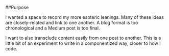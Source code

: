 ##Purpose

I wanted a space to record my more esoteric leanings. 
Many of these ideas are closely-related and link to one another. A blog format is too chronological and a Medium post is too final. 

I want to also transclude content easily from one post to another. This is a little bit of an experiment to write in a componentized way, closer to how I code.